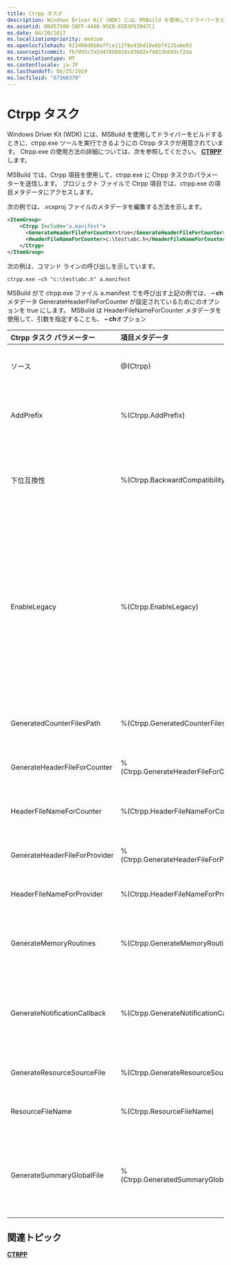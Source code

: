 ```yaml
---
title: Ctrpp タスク
description: Windows Driver Kit (WDK) には、MSBuild を使用してドライバーをビルドするときに、ctrpp.exe ツールを実行できるようにの Ctrpp タスクが用意されています。
ms.assetid: DB457500-5BFF-4488-95EB-EEB3F63947C1
ms.date: 04/20/2017
ms.localizationpriority: medium
ms.openlocfilehash: 022400d6b0effce112f6e41bd18ebbf4135a6e03
ms.sourcegitcommit: fb7d95c7a5d47860918cd3602efdd33b69dcf2da
ms.translationtype: MT
ms.contentlocale: ja-JP
ms.lasthandoff: 06/25/2019
ms.locfileid: "67360370"
---
```

# <a name="ctrpp-task"></a>Ctrpp タスク


Windows Driver Kit (WDK) には、MSBuild を使用してドライバーをビルドするときに、ctrpp.exe ツールを実行できるようにの Ctrpp タスクが用意されています。 Ctrpp.exe の使用方法の詳細については、次を参照してください。 [ **CTRPP**](https://docs.microsoft.com/windows/desktop/PerfCtrs/ctrpp)します。

MSBuild では、Ctrpp 項目を使用して、ctrpp.exe に Ctrpp タスクのパラメーターを送信します。 プロジェクト ファイルで Ctrpp 項目では、ctrpp.exe の項目メタデータにアクセスします。

次の例では、.vcxproj ファイルのメタデータを編集する方法を示します。

```XML
<ItemGroup>
    <Ctrpp Include="a.manifest">
      <GenerateHeaderFileForCounter>true</GenerateHeaderFileForCounter>
      <HeaderFileNameForCounter>c:\test\abc.h</HeaderFileNameForCounter>
    </Ctrpp>
</ItemGroup>
```

次の例は、コマンド ラインの呼び出しを示しています。

```
ctrpp.exe –ch "c:\test\abc.h" a.manifest
```

MSBuild がで ctrpp.exe ファイル a.manifest でを呼び出す上記の例では、 **– ch**メタデータ GenerateHeaderFileForCounter が設定されているためにのオプションを true にします。 MSBuild は HeaderFileNameForCounter メタデータを使用して、引数を指定することも、 **– ch**オプション

<table>
<colgroup>
<col width="25%" />
<col width="25%" />
<col width="25%" />
<col width="25%" />
</colgroup>
<thead>
<tr class="header">
<th align="left">Ctrpp タスク パラメーター</th>
<th align="left">項目メタデータ</th>
<th align="left">ツールへの切り替え</th>
<th align="left">説明</th>
</tr>
</thead>
<tbody>
<tr class="odd">
<td align="left">ソース</td>
<td align="left">@(Ctrpp)</td>
<td align="left"></td>
<td align="left">ITaskItem の必須パラメーターです。 処理するカウンター マニフェストを指定します。</td>
</tr>
<tr class="even">
<td align="left">AddPrefix</td>
<td align="left">%(Ctrpp.AddPrefix)</td>
<td align="left"><strong>-プレフィックス</strong><em>&lt;プレフィックス&gt;</em></td>
<td align="left">省略可能な文字列パラメーター。 関数および生成された変数に追加するプレフィックスを指定します。</td>
</tr>
<tr class="odd">
<td align="left">下位互換性</td>
<td align="left">%(Ctrpp.BackwardCompatibility)</td>
<td align="left"><strong>-backcompat</strong></td>
<td align="left">省略可能なブール型パラメーター。 Windows 7 よりも前のオペレーティング システムとバイナリの互換性のあるコードを生成します。</td>
</tr>
<tr class="even">
<td align="left">EnableLegacy</td>
<td align="left">%(Ctrpp.EnableLegacy)</td>
<td align="left"><strong>レガシ</strong></td>
<td align="left">省略可能なブール型パラメーター。 以前の ctrpp ファイルに戻ります。 このスイッチが 4 つの出力ファイルを生成する ctrpp: 2 つのヘッダー ファイル、リソース ファイル、およびソース コード ファイル。 これは、ctrpp の以前のバージョンで見られる動作を模倣します。 -レガシと組み合わせて、-o、ch--rc とプレフィックスのオプションを使用できません。</td>
</tr>
<tr class="odd">
<td align="left">GeneratedCounterFilesPath</td>
<td align="left">%(Ctrpp.GeneratedCounterFilesPath)</td>
<td align="left"><strong>-sumPath</strong><em>&lt;path&gt;</em></td>
<td align="left">省略可能な文字列パラメーター。 カウンターのバイナリ ファイルの既定値を生成するパスを指定します。</td>
</tr>
<tr class="even">
<td align="left">GenerateHeaderFileForCounter</td>
<td align="left">%(Ctrpp.GenerateHeaderFileForCounter)</td>
<td align="left"></td>
<td align="left">設定されている場合は true、-ch スイッチはすべて有効です。</td>
</tr>
<tr class="odd">
<td align="left">HeaderFileNameForCounter</td>
<td align="left">%(Ctrpp.HeaderFileNameForCounter)</td>
<td align="left"><strong>-ch</strong><em>&lt;filename&gt;</em></td>
<td align="left">省略可能な文字列パラメーター。 カウンターの名前と id を含むヘッダー ファイルを生成します。</td>
</tr>
<tr class="even">
<td align="left">GenerateHeaderFileForProvider</td>
<td align="left">%(Ctrpp.GenerateHeaderFileForProvider)</td>
<td align="left"></td>
<td align="left">設定されている場合は true、-o スイッチはすべて有効です。</td>
</tr>
<tr class="odd">
<td align="left">HeaderFileNameForProvider</td>
<td align="left">%(Ctrpp.HeaderFileNameForProvider)</td>
<td align="left"><strong>-o</strong><em>&lt;ファイル名&gt;</em></td>
<td align="left">省略可能な文字列パラメーター。 プロバイダーのヘッダー ファイルを生成します。</td>
</tr>
<tr class="even">
<td align="left">GenerateMemoryRoutines</td>
<td align="left">%(Ctrpp.GenerateMemoryRoutines)</td>
<td align="left"><strong>-MemoryRoutines</strong></td>
<td align="left">省略可能なブール型パラメーター。 メモリの割り当てと解放の日常的なテンプレートを生成します。</td>
</tr>
<tr class="odd">
<td align="left">GenerateNotificationCallback</td>
<td align="left">%(Ctrpp.GenerateNotificationCallback)</td>
<td align="left"><strong>-NotificationCallback</strong></td>
<td align="left">省略可能なブール型パラメーター。 カスタマイズした通知コールバックのテンプレートを生成します。 "Callback"属性と似ています、&lt;プロバイダー&gt;要素。</td>
</tr>
<tr class="even">
<td align="left">GenerateResourceSourceFile</td>
<td align="left">%(Ctrpp.GenerateResourceSourceFile)</td>
<td align="left"></td>
<td align="left">設定されている場合は true、-rc はすべて有効スイッチします。</td>
</tr>
<tr class="odd">
<td align="left">ResourceFileName</td>
<td align="left">%(Ctrpp.ResourceFileName)</td>
<td align="left"><strong>-rc</strong><em>&lt;filename&gt;</em></td>
<td align="left">省略可能な文字列パラメーター。 リソースのソース ファイルを生成します。</td>
</tr>
<tr class="even">
<td align="left">GenerateSummaryGlobalFile</td>
<td align="left">%(Ctrpp.GeneratedSummaryGlobalFile)</td>
<td align="left"><strong>-概要</strong><em>&lt;パス&gt;</em></td>
<td align="left">省略可能な文字列パラメーター。 プロバイダーごとにカウンター バイナリ ファイルが生成されます GenSumResource.BIN 概要グローバル ファイルを生成します。</td>
</tr>
</tbody>
</table>

 

## <a name="span-idrelatedtopicsspanrelated-topics"></a><span id="related_topics"></span>関連トピック


[**CTRPP**](https://docs.microsoft.com/windows/desktop/PerfCtrs/ctrpp)
